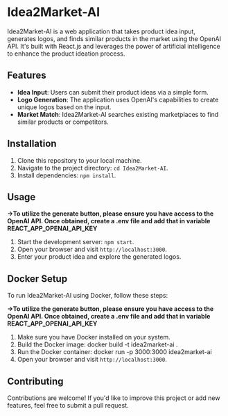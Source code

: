 # Idea2Market-AI

Idea2Market-AI is a web application that takes product idea input, generates logos, and finds similar products in the market using the OpenAI API. It's built with React.js and leverages the power of artificial intelligence to enhance the product ideation process.

## Features

- **Idea Input**: Users can submit their product ideas via a simple form.
- **Logo Generation**: The application uses OpenAI's capabilities to create unique logos based on the input.
- **Market Match**: Idea2Market-AI searches existing marketplaces to find similar products or competitors.

## Installation

1. Clone this repository to your local machine.
2. Navigate to the project directory: `cd Idea2Market-AI`.
3. Install dependencies: `npm install`.

## Usage

**->To utilize the generate button, please ensure you have access to the OpenAI API. Once obtained, create a .env file and add that in variable REACT_APP_OPENAI_API_KEY**

1. Start the development server: `npm start`.
2. Open your browser and visit `http://localhost:3000`.
3. Enter your product idea and explore the generated logos.

## Docker Setup

To run Idea2Market-AI using Docker, follow these steps:

**->To utilize the generate button, please ensure you have access to the OpenAI API. Once obtained, create a .env file and add that in variable REACT_APP_OPENAI_API_KEY**

1. Make sure you have Docker installed on your system.
2. Build the Docker image: docker build -t idea2market-ai .
3. Run the Docker container: docker run -p 3000:3000 idea2market-ai
4. Open your browser and visit `http://localhost:3000`.

## Contributing

Contributions are welcome! If you'd like to improve this project or add new features, feel free to submit a pull request.

